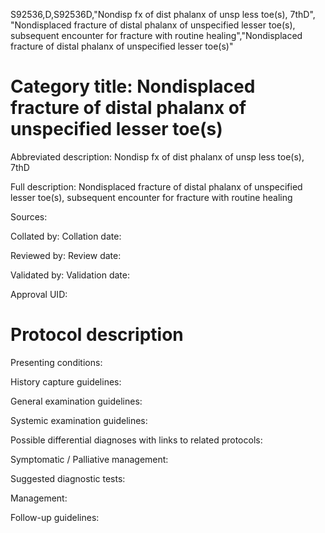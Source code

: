 S92536,D,S92536D,"Nondisp fx of dist phalanx of unsp less toe(s), 7thD", "Nondisplaced fracture of distal phalanx of unspecified lesser toe(s), subsequent encounter for fracture with routine healing","Nondisplaced fracture of distal phalanx of unspecified lesser toe(s)"
# Category title: Nondisplaced fracture of distal phalanx of unspecified lesser toe(s)

Abbreviated description: Nondisp fx of dist phalanx of unsp less toe(s), 7thD

Full description: Nondisplaced fracture of distal phalanx of unspecified lesser toe(s), subsequent encounter for fracture with routine healing

Sources:

Collated by:
Collation date:

Reviewed by:
Review date:

Validated by:
Validation date:

Approval UID:

# Protocol description

Presenting conditions:

History capture guidelines:

General examination guidelines:

Systemic examination guidelines:

Possible differential diagnoses with links to related protocols:

Symptomatic / Palliative management:

Suggested diagnostic tests:

Management:

Follow-up guidelines:
